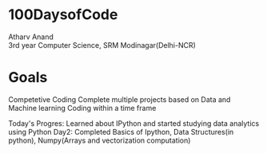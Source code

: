 # 100DaysofCode

Atharv Anand  
3rd year Computer Science, SRM Modinagar(Delhi-NCR)
# Goals
Competetive Coding
Complete multiple projects based on Data and Machine learning
Coding within a time frame

Today's Progres: Learned about IPython and started studying data analytics using Python
Day2: Completed Basics of Ipython, Data Structures(in python), Numpy(Arrays and vectorization computation)
